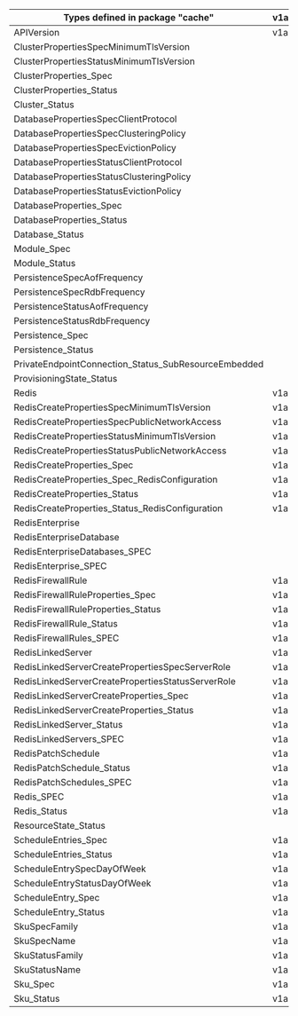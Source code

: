 | Types defined in package "cache"                     | v1alpha1api20201201 | v1alpha1api20210301 |
|------------------------------------------------------|---------------------|---------------------|
| APIVersion                                           | v1alpha1api20201201 | v1alpha1api20210301 |
| ClusterPropertiesSpecMinimumTlsVersion               |                     | v1alpha1api20210301 |
| ClusterPropertiesStatusMinimumTlsVersion             |                     | v1alpha1api20210301 |
| ClusterProperties_Spec                               |                     | v1alpha1api20210301 |
| ClusterProperties_Status                             |                     | v1alpha1api20210301 |
| Cluster_Status                                       |                     | v1alpha1api20210301 |
| DatabasePropertiesSpecClientProtocol                 |                     | v1alpha1api20210301 |
| DatabasePropertiesSpecClusteringPolicy               |                     | v1alpha1api20210301 |
| DatabasePropertiesSpecEvictionPolicy                 |                     | v1alpha1api20210301 |
| DatabasePropertiesStatusClientProtocol               |                     | v1alpha1api20210301 |
| DatabasePropertiesStatusClusteringPolicy             |                     | v1alpha1api20210301 |
| DatabasePropertiesStatusEvictionPolicy               |                     | v1alpha1api20210301 |
| DatabaseProperties_Spec                              |                     | v1alpha1api20210301 |
| DatabaseProperties_Status                            |                     | v1alpha1api20210301 |
| Database_Status                                      |                     | v1alpha1api20210301 |
| Module_Spec                                          |                     | v1alpha1api20210301 |
| Module_Status                                        |                     | v1alpha1api20210301 |
| PersistenceSpecAofFrequency                          |                     | v1alpha1api20210301 |
| PersistenceSpecRdbFrequency                          |                     | v1alpha1api20210301 |
| PersistenceStatusAofFrequency                        |                     | v1alpha1api20210301 |
| PersistenceStatusRdbFrequency                        |                     | v1alpha1api20210301 |
| Persistence_Spec                                     |                     | v1alpha1api20210301 |
| Persistence_Status                                   |                     | v1alpha1api20210301 |
| PrivateEndpointConnection_Status_SubResourceEmbedded |                     | v1alpha1api20210301 |
| ProvisioningState_Status                             |                     | v1alpha1api20210301 |
| Redis                                                | v1alpha1api20201201 |                     |
| RedisCreatePropertiesSpecMinimumTlsVersion           | v1alpha1api20201201 |                     |
| RedisCreatePropertiesSpecPublicNetworkAccess         | v1alpha1api20201201 |                     |
| RedisCreatePropertiesStatusMinimumTlsVersion         | v1alpha1api20201201 |                     |
| RedisCreatePropertiesStatusPublicNetworkAccess       | v1alpha1api20201201 |                     |
| RedisCreateProperties_Spec                           | v1alpha1api20201201 |                     |
| RedisCreateProperties_Spec_RedisConfiguration        | v1alpha1api20201201 |                     |
| RedisCreateProperties_Status                         | v1alpha1api20201201 |                     |
| RedisCreateProperties_Status_RedisConfiguration      | v1alpha1api20201201 |                     |
| RedisEnterprise                                      |                     | v1alpha1api20210301 |
| RedisEnterpriseDatabase                              |                     | v1alpha1api20210301 |
| RedisEnterpriseDatabases_SPEC                        |                     | v1alpha1api20210301 |
| RedisEnterprise_SPEC                                 |                     | v1alpha1api20210301 |
| RedisFirewallRule                                    | v1alpha1api20201201 |                     |
| RedisFirewallRuleProperties_Spec                     | v1alpha1api20201201 |                     |
| RedisFirewallRuleProperties_Status                   | v1alpha1api20201201 |                     |
| RedisFirewallRule_Status                             | v1alpha1api20201201 |                     |
| RedisFirewallRules_SPEC                              | v1alpha1api20201201 |                     |
| RedisLinkedServer                                    | v1alpha1api20201201 |                     |
| RedisLinkedServerCreatePropertiesSpecServerRole      | v1alpha1api20201201 |                     |
| RedisLinkedServerCreatePropertiesStatusServerRole    | v1alpha1api20201201 |                     |
| RedisLinkedServerCreateProperties_Spec               | v1alpha1api20201201 |                     |
| RedisLinkedServerCreateProperties_Status             | v1alpha1api20201201 |                     |
| RedisLinkedServer_Status                             | v1alpha1api20201201 |                     |
| RedisLinkedServers_SPEC                              | v1alpha1api20201201 |                     |
| RedisPatchSchedule                                   | v1alpha1api20201201 |                     |
| RedisPatchSchedule_Status                            | v1alpha1api20201201 |                     |
| RedisPatchSchedules_SPEC                             | v1alpha1api20201201 |                     |
| Redis_SPEC                                           | v1alpha1api20201201 |                     |
| Redis_Status                                         | v1alpha1api20201201 |                     |
| ResourceState_Status                                 |                     | v1alpha1api20210301 |
| ScheduleEntries_Spec                                 | v1alpha1api20201201 |                     |
| ScheduleEntries_Status                               | v1alpha1api20201201 |                     |
| ScheduleEntrySpecDayOfWeek                           | v1alpha1api20201201 |                     |
| ScheduleEntryStatusDayOfWeek                         | v1alpha1api20201201 |                     |
| ScheduleEntry_Spec                                   | v1alpha1api20201201 |                     |
| ScheduleEntry_Status                                 | v1alpha1api20201201 |                     |
| SkuSpecFamily                                        | v1alpha1api20201201 |                     |
| SkuSpecName                                          | v1alpha1api20201201 | v1alpha1api20210301 |
| SkuStatusFamily                                      | v1alpha1api20201201 |                     |
| SkuStatusName                                        | v1alpha1api20201201 | v1alpha1api20210301 |
| Sku_Spec                                             | v1alpha1api20201201 | v1alpha1api20210301 |
| Sku_Status                                           | v1alpha1api20201201 | v1alpha1api20210301 |
